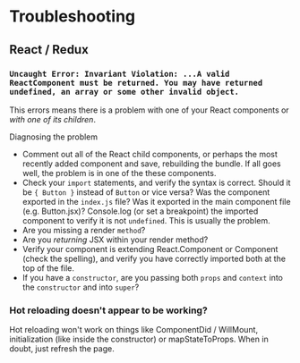 
# Troubleshooting

## React / Redux

### `Uncaught Error: Invariant Violation: ...A valid ReactComponent must be returned. You may have returned undefined, an array or some other invalid object.`

This errors means there is a problem with one of your React components or *with one of its children*. 

Diagnosing the problem
+ Comment out all of the React child components, or perhaps the most recently added component and save, rebuilding the bundle. If all goes well, the problem is in one of the these components.
+ Check your `import` statements, and verify the syntax is correct. Should it be `{ Button }` instead of `Button` or vice versa? Was the component exported in the `index.js` file? Was it exported in the main component file (e.g. Button.jsx)? Console.log (or set a breakpoint) the imported component to verify it is not `undefined`. This is usually the problem.
+ Are you missing a render `method`?
+ Are you *returning* JSX within your render method?
+ Verify your component is extending React.Component or Component (check the spelling), and verify you have correctly imported both at the top of the file.
+ If you have a `constructor`, are you passing both `props` and `context` into the `constructor` and into `super`?

### Hot reloading doesn't appear to be working?

Hot reloading won't work on things like ComponentDid / WillMount, initialization (like inside the constructor) or mapStateToProps. When in doubt, just refresh the page.